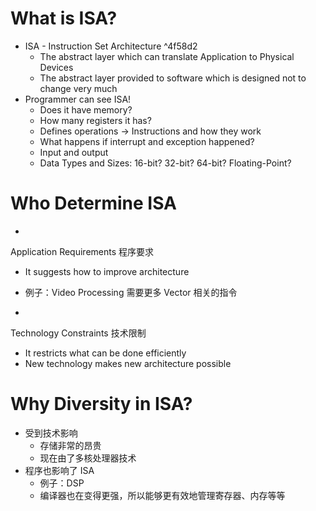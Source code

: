 # What is ISA?

+ ISA - Instruction Set Architecture ^4f58d2
	+ The abstract layer which can translate Application to Physical Devices
	+ The abstract layer provided to software which is designed not to change very much
+ Programmer can see ISA! 
	+ Does it have memory?
	+ How many registers it has?
	+ Defines operations -> Instructions and how they work
	+ What happens if interrupt and exception happened?
	+ Input and output
	+ Data Types and Sizes: 16-bit? 32-bit? 64-bit? Floating-Point?

# Who Determine ISA

- 

  Application Requirements 程序要求

  - It suggests how to improve architecture
  - 例子：Video Processing 需要更多 Vector 相关的指令

- 

  Technology Constraints 技术限制

  - It restricts what can be done efficiently
  - New technology makes new architecture possible

# Why Diversity in ISA?

- 受到技术影响
  - 存储非常的昂贵
  - 现在由了多核处理器技术
- 程序也影响了 ISA
  - 例子：DSP
  - 编译器也在变得更强，所以能够更有效地管理寄存器、内存等等